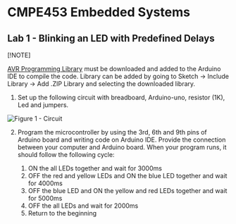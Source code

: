 # CMPE453 Embedded Systems

## Lab 1 - Blinking an LED with Predefined Delays

[!NOTE]

[AVR Programming Library](https://github.com/hexagon5un/AVR-Programming/tree/master/AVR-Programming-Library) must be 
downloaded and added to the Arduino IDE to compile the code. Library can be added by going to 
Sketch -> Include Library -> Add .ZIP Library and selecting the downloaded library.

1.  Set up the following circuit with breadboard, Arduino-uno, resistor (1K), Led and 
jumpers.

![Figure 1 - Circuit](placeholder.png)

2. Program the microcontroller by using the 3rd, 6th and 9th pins of Arduino board and 
writing code on Arduino IDE. Provide the connection between your computer and 
Arduino board. When your program runs, it should follow the following cycle:

    1. ON the all LEDs together and wait for 3000ms 
    2. OFF the red and yellow LEDs and ON the blue LED together and wait for 4000ms 
    3. OFF the blue LED and ON the yellow and red LEDs together and wait for 5000ms 
    4. OFF the all LEDs and wait for 2000ms 
    5. Return to the beginning